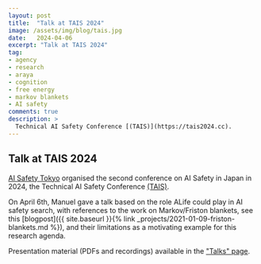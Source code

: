 ```yaml
---
layout: post
title:  "Talk at TAIS 2024"
image: /assets/img/blog/tais.jpg
date:   2024-04-06
excerpt: "Talk at TAIS 2024"
tag:
- agency
- research
- araya
- cognition
- free energy
- markov blankets
- AI safety
comments: true
description: >
  Technical AI Safety Conference [(TAIS)](https://tais2024.cc).
---
```



## Talk at TAIS 2024
[AI Safety Tokyo](https://aisafety.tokyo) organised the second conference on AI Safety in Japan in 2024, the Technical AI Safety Conference [(TAIS)](https://tais2024.cc).

On April 6th, Manuel gave a talk based on the role ALife could play in AI safety search, with references to the work on Markov/Friston blankets, see this [blogpost]({{ site.baseurl }}{% link _projects/2021-01-09-friston-blankets.md %}), and their limitations as a motivating example for this research agenda.

Presentation material (PDFs and recordings) available in the ["Talks" page](/research/presentations).